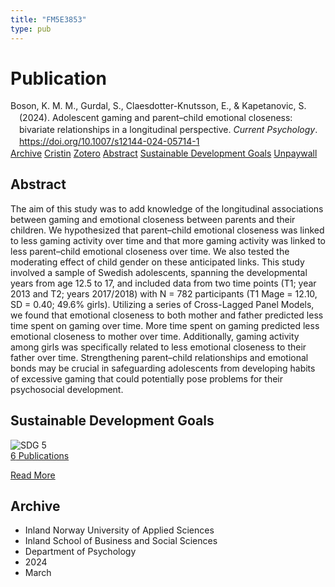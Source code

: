 ```yaml
---
title: "FM5E3853"
type: pub
---
```

<h1>Publication</h1>
<article id="csl-bib-container-FM5E3853" class="csl-bib-container">
  <div class="csl-bib-body" style="line-height: 1.35; padding-left: 1em; text-indent:-1em;">
  <div class="csl-entry">Boson, K. M. M., Gurdal, S., Claesdotter-Knutsson, E., &amp; Kapetanovic, S. (2024). Adolescent gaming and parent&#x2013;child emotional closeness: bivariate relationships in a longitudinal perspective. <i>Current Psychology</i>. <a href="https://doi.org/10.1007/s12144-024-05714-1">https://doi.org/10.1007/s12144-024-05714-1</a></div>
</div>
  <div class="csl-bib-buttons">
    <a href="#taxonomy-article-FM5E3853" class="csl-bib-button">Archive</a>
    <a href="https://app.cristin.no/results/show.jsf?id=2251518" alt="Cristin URL" class="csl-bib-button">Cristin</a>
    <a href="http://zotero.org/groups/5402882/items/FM5E3853" alt="Zotero URL" class="csl-bib-button">Zotero</a>
    <a href="#abstract-article-FM5E3853" class="csl-bib-button">Abstract</a>
    <a href="#sdg-article-FM5E3853" class="csl-bib-button">Sustainable Development Goals</a>
    <a href="https://link.springer.com/content/pdf/10.1007/s12144-024-05714-1.pdf" class="csl-bib-button">Unpaywall</a>
  </div>
  <div id="csl-bib-meta-container-FM5E3853"></div>
</article>
<div id="csl-bib-meta-FM5E3853" class="csl-bib-meta">
  <article id="abstract-article-FM5E3853" class="abstract-article">
    <h1>Abstract</h1>
    The aim of this study was to add knowledge of the longitudinal associations between gaming and emotional closeness between parents and their children. We hypothesized that parent–child emotional closeness was linked to less gaming activity over time and that more gaming activity was linked to less parent–child emotional closeness over time. We also tested the moderating effect of child gender on these anticipated links. This study involved a sample of Swedish adolescents, spanning the developmental years from age 12.5 to 17, and included data from two time points (T1; year 2013 and T2; years 2017/2018) with N = 782 participants (T1 Mage = 12.10, SD = 0.40; 49.6% girls). Utilizing a series of Cross-Lagged Panel Models, we found that emotional closeness to both mother and father predicted less time spent on gaming over time. More time spent on gaming predicted less emotional closeness to mother over time. Additionally, gaming activity among girls was specifically related to less emotional closeness to their father over time. Strengthening parent–child relationships and emotional bonds may be crucial in safeguarding adolescents from developing habits of excessive gaming that could potentially pose problems for their psychosocial development.
  </article>
  <article id="sdg-article-FM5E3853" class="sdg-article">
    <h1>Sustainable Development Goals</h1>
    <div class="sdg-container"><div id="sdg5" class="sdg"> <img src="{{< params subfolder >}}images/sdg/sdg05_en.png" class="image" alt="SDG 5"> <div class="sdg-overlay"> <a href="{{< params subfolder >}}en/archive/?sdg=5#archive" class="sdg-publication-count"><span>6</span> Publications</a> <p><a href="https://sdgs.un.org/goals/goal5" class="sdg-read-more">Read More</a></p> </div> </div></div>
  </article>
  <article id="taxonomy-article-FM5E3853" class="taxonomy-article">
    <h1>Archive</h1>
    <ul>
      <li>Inland Norway University of Applied Sciences</li>
      <li>Inland School of Business and Social Sciences</li>
      <li>Department of Psychology</li>
      <li>2024</li>
      <li>March</li>
    </ul>
  </article>
</div>
